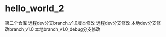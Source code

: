 # hello_world_2
第二个仓库 远程dev分支branch_v1.0版本修改
远程dev分支修改
本地dev分支修改branch_v1.0
本地branch_v1.0_debug分支修改
